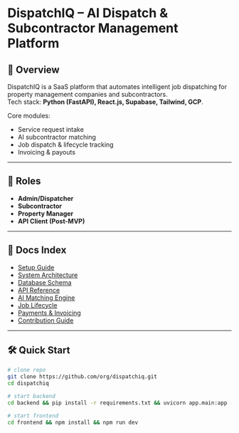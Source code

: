 # DispatchIQ – AI Dispatch & Subcontractor Management Platform

## 🚀 Overview
DispatchIQ is a SaaS platform that automates intelligent job dispatching for property management companies and subcontractors.  
Tech stack: **Python (FastAPI), React.js, Supabase, Tailwind, GCP**.

Core modules:
- Service request intake
- AI subcontractor matching
- Job dispatch & lifecycle tracking
- Invoicing & payouts

---

## 👥 Roles
- **Admin/Dispatcher**
- **Subcontractor**
- **Property Manager**
- **API Client (Post-MVP)**

---

## 📖 Docs Index
- [Setup Guide](docs/setup.md)
- [System Architecture](docs/architecture.md)
- [Database Schema](docs/database.md)
- [API Reference](docs/api.md)
- [AI Matching Engine](docs/ai-matching.md)
- [Job Lifecycle](docs/job-lifecycle.md)
- [Payments & Invoicing](docs/payments.md)
- [Contribution Guide](docs/contributing.md)

---

## 🛠 Quick Start
```bash
# clone repo
git clone https://github.com/org/dispatchiq.git
cd dispatchiq

# start backend
cd backend && pip install -r requirements.txt && uvicorn app.main:app --reload

# start frontend
cd frontend && npm install && npm run dev
